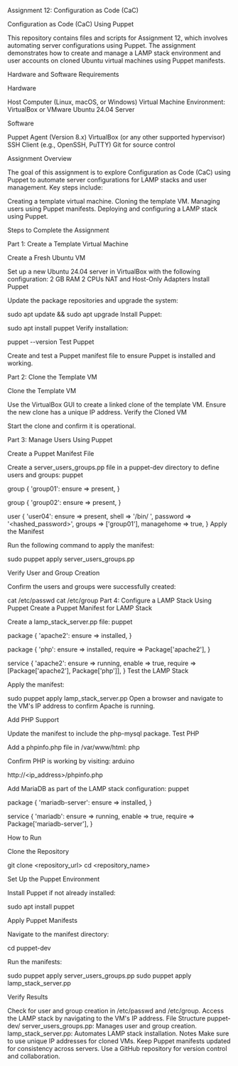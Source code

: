 Assignment 12: Configuration as Code (CaC)

Configuration as Code (CaC) Using Puppet

This repository contains files and scripts for Assignment 12, which involves automating server configurations using Puppet. The assignment demonstrates how to create and manage a LAMP stack environment and user accounts on cloned Ubuntu virtual machines using Puppet manifests.

Hardware and Software Requirements

Hardware

Host Computer (Linux, macOS, or Windows)
Virtual Machine Environment: VirtualBox or VMware
Ubuntu 24.04 Server

Software

Puppet Agent (Version 8.x)
VirtualBox (or any other supported hypervisor)
SSH Client (e.g., OpenSSH, PuTTY)
Git for source control

Assignment Overview

The goal of this assignment is to explore Configuration as Code (CaC) using Puppet to automate server configurations for LAMP stacks and user management. Key steps include:

Creating a template virtual machine.
Cloning the template VM.
Managing users using Puppet manifests.
Deploying and configuring a LAMP stack using Puppet.

Steps to Complete the Assignment

Part 1: Create a Template Virtual Machine

Create a Fresh Ubuntu VM

Set up a new Ubuntu 24.04 server in VirtualBox with the following configuration:
2 GB RAM
2 CPUs
NAT and Host-Only Adapters
Install Puppet

Update the package repositories and upgrade the system:
  
   
sudo apt update && sudo apt upgrade
Install Puppet:
  
   
sudo apt install puppet
Verify installation:
  
   
puppet --version
Test Puppet

Create and test a Puppet manifest file to ensure Puppet is installed and working.

Part 2: Clone the Template VM

Clone the Template VM

Use the VirtualBox GUI to create a linked clone of the template VM.
Ensure the new clone has a unique IP address.
Verify the Cloned VM

Start the clone and confirm it is operational.

Part 3: Manage Users Using Puppet

Create a Puppet Manifest File

Create a server_users_groups.pp file in a puppet-dev directory to define users and groups:
puppet
   
group { 'group01':
  ensure => present,
}

group { 'group02':
  ensure => present,
}

user { 'user04':
  ensure     => present,
  shell      => '/bin/  ',
  password   => '<hashed_password>',
  groups     => ['group01'],
  managehome => true,
}
Apply the Manifest

Run the following command to apply the manifest:
  
   
sudo puppet apply server_users_groups.pp

Verify User and Group Creation

Confirm the users and groups were successfully created:
  
   
cat /etc/passwd
cat /etc/group
Part 4: Configure a LAMP Stack Using Puppet
Create a Puppet Manifest for LAMP Stack

Create a lamp_stack_server.pp file:
puppet
   
package { 'apache2':
  ensure => installed,
}

package { 'php':
  ensure  => installed,
  require => Package['apache2'],
}

service { 'apache2':
  ensure => running,
  enable => true,
  require => [Package['apache2'], Package['php']],
}
Test the LAMP Stack

Apply the manifest:
  
   
sudo puppet apply lamp_stack_server.pp
Open a browser and navigate to the VM's IP address to confirm Apache is running.

Add PHP Support

Update the manifest to include the php-mysql package.
Test PHP

Add a phpinfo.php file in /var/www/html:
php
   
<?php
phpinfo();
?>
Confirm PHP is working by visiting:
arduino
   
http://<ip_address>/phpinfo.php


Add MariaDB as part of the LAMP stack configuration:
puppet
   
package { 'mariadb-server':
  ensure => installed,
}

service { 'mariadb':
  ensure => running,
  enable => true,
  require => Package['mariadb-server'],
}

How to Run

Clone the Repository

  
   
git clone <repository_url>
cd <repository_name>

Set Up the Puppet Environment

Install Puppet if not already installed:
  
   
sudo apt install puppet

Apply Puppet Manifests

Navigate to the manifest directory:
  
   
cd puppet-dev

Run the manifests:
  
   
sudo puppet apply server_users_groups.pp
sudo puppet apply lamp_stack_server.pp

Verify Results

Check for user and group creation in /etc/passwd and /etc/group.
Access the LAMP stack by navigating to the VM's IP address.
File Structure
puppet-dev/
server_users_groups.pp: Manages user and group creation.
lamp_stack_server.pp: Automates LAMP stack installation.
Notes
Make sure to use unique IP addresses for cloned VMs.
Keep Puppet manifests updated for consistency across servers.
Use a GitHub repository for version control and collaboration.
